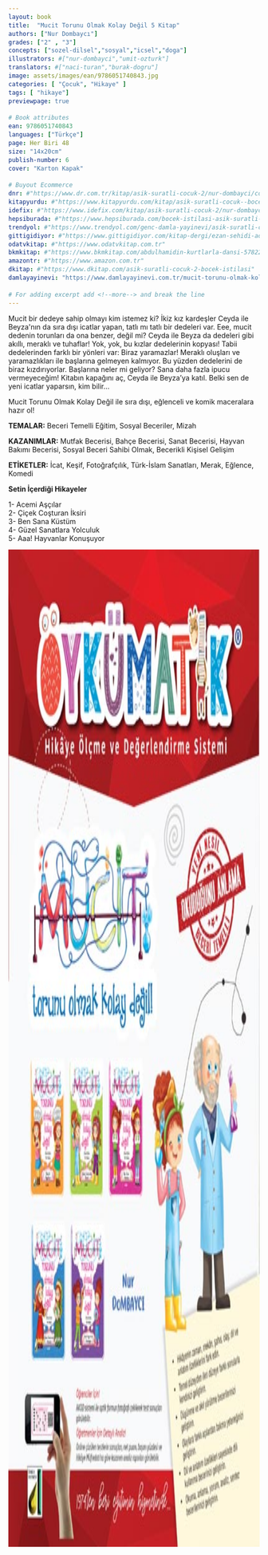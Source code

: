 ```yaml
---
layout: book
title:  "Mucit Torunu Olmak Kolay Değil 5 Kitap"
authors: ["Nur Dombaycı"]
grades: ["2" , "3"]
concepts: ["sozel-dilsel","sosyal","icsel","doga"]
illustrators: #["nur-dombayci","umit-ozturk"]
translators: #["naci-turan","burak-dogru"]
image: assets/images/ean/9786051740843.jpg
categories: [ "Çocuk", "Hikaye" ]
tags: [ "hikaye"]
previewpage: true

# Book attributes
ean: 9786051740843
languages: ["Türkçe"]
page: Her Biri 48
size: "14x20cm"
publish-number: 6
cover: "Karton Kapak"

# Buyout Ecommerce
dnr: #"https://www.dr.com.tr/kitap/asik-suratli-cocuk-2/nur-dombayci/cocuk-ve-genclik/genclik-10-yas/roman-oyku/urunno=0001812298001"
kitapyurdu: #"https://www.kitapyurdu.com/kitap/asik-suratli-cocuk--bocek-istilasi/502836.html&filter_name=As%C4%B1k+Suratl%C4%B1+%C3%87ocuk"
idefix: #"https://www.idefix.com/kitap/asik-suratli-cocuk-2/nur-dombayci/cocuk-ve-genclik/genclik-10-yas/roman-oyku/urunno=0001812298001"
hepsiburada: #"https://www.hepsiburada.com/bocek-istilasi-asik-suratli-cocuk-ve-onu-etkilemeyen-siradisi-olaylar-2-p-HBV00000OAK7R"
trendyol: #"https://www.trendyol.com/genc-damla-yayinevi/asik-suratli-cocuk-2-p-31619556"
gittigidiyor: #"https://www.gittigidiyor.com/kitap-dergi/ezan-sehidi-adnan-menderes_pdp_732728793"
odatvkitap: #"https://www.odatvkitap.com.tr"
bkmkitap: #"https://www.bkmkitap.com/abdulhamidin-kurtlarla-dansi-578226"
amazontr: #"https://www.amazon.com.tr"
dkitap: #"https://www.dkitap.com/asik-suratli-cocuk-2-bocek-istilasi"
damlayayinevi: "https://www.damlayayinevi.com.tr/mucit-torunu-olmak-kolay-degil"

# For adding excerpt add <!--more--> and break the line
---
```

Mucit bir dedeye sahip olmayı kim istemez ki?
İkiz kız kardeşler Ceyda ile Beyza'nın da sıra dışı icatlar yapan, tatlı mı tatlı bir dedeleri var.
Eee, mucit dedenin torunları da ona benzer, değil mi?
Ceyda ile Beyza da dedeleri gibi akıllı, meraklı ve tuhaflar!
Yok, yok, bu kızlar dedelerinin kopyası!
Tabii dedelerinden farklı bir yönleri var: Biraz yaramazlar!
Meraklı oluşları ve yaramazlıkları ile başlarına gelmeyen kalmıyor.
Bu yüzden dedelerini de biraz kızdırıyorlar.
Başlarına neler mi geliyor?
Sana daha fazla ipucu vermeyeceğim!
Kitabın kapağını aç, Ceyda ile Beyza’ya katıl.
Belki sen de yeni icatlar yaparsın, kim bilir...

Mucit Torunu Olmak Kolay Değil ile sıra dışı, eğlenceli ve komik maceralara hazır ol!

**TEMALAR:** Beceri Temelli Eğitim, Sosyal Beceriler, Mizah

**KAZANIMLAR:** Mutfak Becerisi, Bahçe Becerisi, Sanat Becerisi, Hayvan Bakımı Becerisi, Sosyal Beceri Sahibi Olmak, Becerikli Kişisel Gelişim

**ETİKETLER:** İcat, Keşif, Fotoğrafçılık, Türk-İslam Sanatları, Merak, Eğlence, Komedi

**Setin İçerdiği Hikayeler**

1- Acemi Aşçılar<br>
2- Çiçek Coşturan İksiri<br>
3- Ben Sana Küstüm<br>
4- Güzel Sanatlara Yolculuk<br>
5- Aaa! Hayvanlar Konuşuyor

<img style="height: 50vh" src="/assets/images/ean/8697911210769.jpg" alt="">
<!--more--> 

